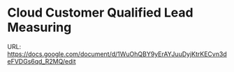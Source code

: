 # Cloud Customer Qualified Lead Measuring

URL: https://docs.google.com/document/d/1WuOhQBY9yErAYJuuDyjKtrKECvn3deFVDGs6qd_R2MQ/edit
